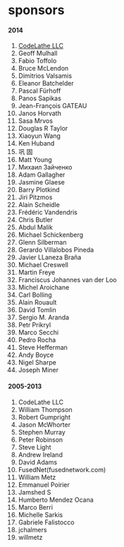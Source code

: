 sponsors
========

#### 2014
1. [CodeLathe LLC](http://www.tonido.com/)
2. Geoff Mulhall
3. Fabio Toffolo	
4. Bruce McLendon
5. Dimitrios Valsamis
6. Eleanor Batchelder
7. Pascal Fürhoff
8. Panos Sapikas
9. Jean-François GATEAU
10. Janos Horvath
11. Sasa Mrvos
12. Douglas R Taylor
13. Xiaoyun Wang
14. Ken Huband
15. 巩 固
16. Matt Young
17. Михаил Зайченко
18. Adam Gallagher
19. Jasmine Glaese
20. Barry Plotkind
21. Jiri Pitzmos
22. Alain Scheidle
23. Frédéric Vandendris
24. Chris Butler
25. Abdul Malik
26. Michael Schickenberg
27. Glenn Silberman
28. Gerardo Villalobos Pineda
29. Javier LLaneza Braña
30. Michael Creswell
31. Martin Freye
32. Franciscus Johannes van der Loo
33. Michel Aroichane
34. Carl Bolling
35. Alain Rouault
36. David Tomlin
37. Sergio M. Aranda
38. Petr Prikryl
39. Marco Secchi
40. Pedro Rocha
41. Steve Hefferman
42. Andy Boyce
43. Nigel Sharpe
44. Joseph Miner

#### 2005-2013
1. CodeLathe LLC
2. William Thompson
3. Robert Gumpright
4. Jason McWhorter
5. Stephen Murray
6. Peter Robinson
7. Steve Light
8. Andrew Ireland
9. David Adams
10. FusedNet(fusednetwork.com)
11. William Metz
12. Emmanuel Poirier
13. Jamshed S
14. Humberto Mendez Ocana
15. Marco Berri
16. Michelle Sarkis
17. Gabriele Falistocco
18. jchalmers
19. willmetz
